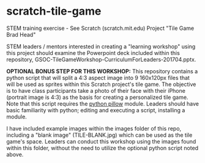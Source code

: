 # scratch-tile-game
STEM training exercise - See Scratch (scratch.mit.edu) Project "Tile Game Brad Head"

STEM leaders / mentors interested in creating a "learning workshop" using this project should examine the Powerpoint deck included within this repository, GSOC-TileGameWorkshop-CurriculumForLeaders-201704.pptx.

**OPTIONAL BONUS STEP FOR THIS WORKSHOP:** This repository contains a python script that will split a 4:3 aspect image into 9 160x120px files that will be used as sprites within this Scratch project's tile game.  The objective is to have class participants take a photo of their face with their iPhone (portrait image is 4:3) as the basis for creating a personalized tile game.  Note that this script requires the [python pillow](https://python-pillow.org) module.  Leaders should have basic familiarity with python; editing and executing a script, installing a module.

I have included example images within the images folder of this repo, including a "blank image" (TILE-BLANK.jpg) which can be used as the tile game's space. Leaders can conduct this workshop using the images found within this folder, without the need to utilize the optional python script noted above.

